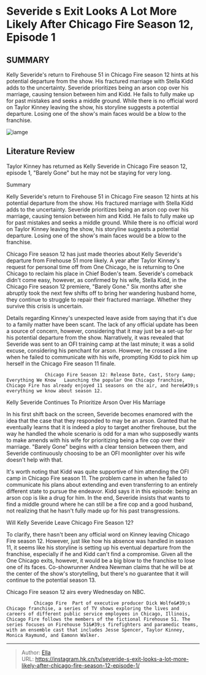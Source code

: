 # Severide s Exit Looks A Lot More Likely After Chicago Fire Season 12, Episode 1


## SUMMARY 



  Kelly Severide&#39;s return to Firehouse 51 in Chicago Fire season 12 hints at his potential departure from the show. His fractured marriage with Stella Kidd adds to the uncertainty.   Severide prioritizes being an arson cop over his marriage, causing tension between him and Kidd. He fails to fully make up for past mistakes and seeks a middle ground.   While there is no official word on Taylor Kinney leaving the show, his storyline suggests a potential departure. Losing one of the show&#39;s main faces would be a blow to the franchise.  

![iamge](https://static1.srcdn.com/wordpress/wp-content/uploads/2023/11/chicagofire_severide_returnrumors.jpg)

## Literature Review

Taylor Kinney has returned as Kelly Severide in Chicago Fire season 12, episode 1, &#34;Barely Gone&#34; but he may not be staying for very long. 





Summary

  Kelly Severide&#39;s return to Firehouse 51 in Chicago Fire season 12 hints at his potential departure from the show. His fractured marriage with Stella Kidd adds to the uncertainty.   Severide prioritizes being an arson cop over his marriage, causing tension between him and Kidd. He fails to fully make up for past mistakes and seeks a middle ground.   While there is no official word on Taylor Kinney leaving the show, his storyline suggests a potential departure. Losing one of the show&#39;s main faces would be a blow to the franchise.  







Chicago Fire season 12 has just made theories about Kelly Severide&#39;s departure from Firehouse 51 more likely. A year after Taylor Kinney&#39;s request for personal time off from One Chicago, he is returning to One Chicago to reclaim his place in Chief Boden&#39;s team. Severide&#39;s comeback didn&#39;t come easy, however, as confirmed by his wife, Stella Kidd, in the Chicago Fire season 12 premiere, &#34;Barely Gone.&#34; Six months after she abruptly took the next few shifts off to bring her wandering husband home, they continue to struggle to repair their fractured marriage. Whether they survive this crisis is uncertain.

Details regarding Kinney&#39;s unexpected leave aside from saying that it&#39;s due to a family matter have been scant. The lack of any official update has been a source of concern, however, considering that it may just be a set-up for his potential departure from the show. Narratively, it was revealed that Severide was sent to an OFI training camp at the last minute; it was a solid excuse, considering his penchant for arson. However, he crossed a line when he failed to communicate with his wife, prompting Kidd to pick him up herself in the Chicago Fire season 11 finale.




                  Chicago Fire Season 12: Release Date, Cast, Story &amp; Everything We Know   Launching the popular One Chicago franchise, Chicago Fire has already enjoyed 11 seasons on the air, and here&#39;s everything we know about season 12.   


 Kelly Severide Continues To Prioritize Arson Over His Marriage 
          

In his first shift back on the screen, Severide becomes enamored with the idea that the case that they responded to may be an arson. Granted that he eventually learns that it is indeed a ploy to target another firehouse, but the way he handled the whole scenario is odd for a man who supposedly wants to make amends with his wife for prioritizing being a fire cop over their marriage. &#34;Barely Gone&#34; begins with a clear tension between them, and Severide continuously choosing to be an OFI moonlighter over his wife doesn&#39;t help with that.




It&#39;s worth noting that Kidd was quite supportive of him attending the OFI camp in Chicago Fire season 11. The problem came in when he failed to communicate his plans about extending and even transferring to an entirely different state to pursue the endeavor. Kidd says it in this episode: being an arson cop is like a drug for him. In the end, Severide insists that wants to find a middle ground where he can still be a fire cop and a good husband, not realizing that he hasn&#39;t fully made up for his past transgressions.



 Will Kelly Severide Leave Chicago Fire Season 12? 
          

To clarify, there hasn&#39;t been any official word on Kinney leaving Chicago Fire season 12. However, just like how his absence was handled in season 11, it seems like his storyline is setting up his eventual departure from the franchise, especially if he and Kidd can&#39;t find a compromise. Given all the One Chicago exits, however, it would be a big blow to the franchise to lose one of its faces. Co-showrunner Andrea Newman claims that he will be at the center of the show&#39;s storytelling, but there&#39;s no guarantee that it will continue to the potential season 13.






Chicago Fire season 12 airs every Wednesday on NBC.




              Chicago Fire  Part of executive producer Dick Wolfe&#39;s Chicago franchise, a series of TV shows exploring the lives and careers of different public service employees in Chicago, Illinois, Chicago Fire follows the members of the fictional Firehouse 51. The series focuses on Firehouse 51&#39;s firefighters and paramedic teams, with an ensemble cast that includes Jesse Spencer, Taylor Kinney, Monica Raymund, and Eamonn Walker.    


---

> Author: [Ella](https://instagram.hk.cn/)  
> URL: https://instagram.hk.cn/tv/severide-s-exit-looks-a-lot-more-likely-after-chicago-fire-season-12-episode-1/  

